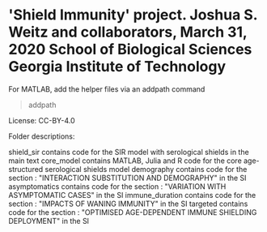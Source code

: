 'Shield Immunity' project.
Joshua S. Weitz and collaborators, March 31, 2020
School of Biological Sciences
Georgia Institute of Technology
===============================

For MATLAB, add the helper files via an addpath command
> addpath <directory name of helper files>

License: CC-BY-4.0

Folder descriptions: 

shield_sir contains code for the SIR model with serological shields in the main text
core_model contains MATLAB, Julia and R code for the core age-structured serological shields model
demography contains code for the section : "INTERACTION SUBSTITUTION AND DEMOGRAPHY" in the SI
asymptomatics contains code for the section : "VARIATION WITH ASYMPTOMATIC CASES" in the SI
immune_duration contains code for the section : "IMPACTS OF WANING IMMUNITY" in the SI
targeted contains code for the section : "OPTIMISED AGE-DEPENDENT IMMUNE SHIELDING DEPLOYMENT" in the SI
